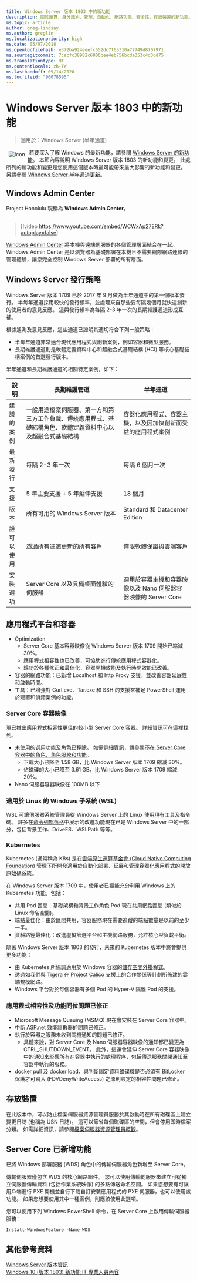 ```yaml
---
title: Windows Server 版本 1803 中的新功能
description: 關於運算、身分識別、管理、自動化、網路功能、安全性、存放裝置的新功能。
ms.topic: article
author: greg-lindsay
ms.author: greglin
ms.localizationpriority: high
ms.date: 05/07/2018
ms.openlocfilehash: e372ba924eeefc552dc7f65310a77749d8707971
ms.sourcegitcommit: 7cacfc38982c6006bee4eb756bcda353c4d3dd75
ms.translationtype: HT
ms.contentlocale: zh-TW
ms.lasthandoff: 09/14/2020
ms.locfileid: "90078595"
---
```

# <a name="whats-new-in-windows-server-version-1803"></a>Windows Server 版本 1803 中的新功能

> 適用於：Windows Server (半年通道)

<img src=../media/landing-icons/new.png style='float:left; padding:.5em;' alt=Icon showing a newspaper>&nbsp;若要深入了解 Windows 的最新功能，請參閱 [Windows Server 的新功能](whats-new-in-windows-server.md)。 本節內容說明 Windows Server 版本 1803 的新功能和變更。 此處所列的新功能和變更是您使用這個版本時最可能帶來最大影響的新功能和變更。 另請參閱 [Windows Server 半年通道更新](https://cloudblogs.microsoft.com/windowsserver/2018/03/29/windows-server-semi-annual-channel-update/)。

## <a name="windows-admin-center"></a>Windows Admin Center

Project Honolulu 現稱為 **Windows Admin Center**。
<br>&nbsp;
> [!video https://www.youtube.com/embed/WCWxAp27ERk?autoplay=false]

[Windows Admin Center](../manage/windows-admin-center/overview.md) 將本機與遠端伺服器的各個管理層面結合在一起。 Windows Admin Center 是以瀏覽器為基礎部署在本機且不需要網際網路連線的管理體驗，讓您完全控制 Windows Server 部署的所有層面。

## <a name="windows-server-release-strategy"></a>Windows Server 發行策略

Windows Server 版本 1709 已於 2017 年 9 月做為半年通道中的第一個版本發行。 半每年通道採用較快的發行頻率，並處理來自那些要每隔幾個月就快速創新的使用者的意見反應。 這與發行頻率為每隔 2-3 年一次的長期維護通道形成互補。

根據遙測及意見反應，這些通道已證明其適切符合下列一般策略：
- 半每年通道非常適合現代應用程式與創新案例，例如容器和微型服務。
- 長期維護通道則是軟體定義資料中心和超融合式基礎結構 (HCI) 等核心基礎結構案例的首選發行版本。

半年通道和長期維護通道的相關特定案例，如下：

| 說明 | 長期維護管道 | 半年通道 |
|--|--|--|
| 建議的案例 | 一般用途檔案伺服器、第一方和第三方工作負載、傳統應用程式、基礎結構角色、軟體定義資料中心以及超融合式基礎結構 | 容器化應用程式、容器主機，以及因加快創新而受益的應用程式案例 |
| 最新發行 | 每隔 2-3 年一次 | 每隔 6 個月一次 |
| 支援 | 5 年主要支援 + 5 年延伸支援 | 18 個月 |
| 版本 | 所有可用的 Windows Server 版本 | Standard 和 Datacenter Edition |
| 誰可以使用 | 透過所有通道更新的所有客戶 | 僅限軟體保證與雲端客戶 |
| 安裝選項 | Server Core 以及具備桌面體驗的伺服器 | 適用於容器主機和容器映像以及 Nano 伺服器容器映像的 Server Core |

## <a name="application-platform-and-containers"></a>應用程式平台和容器

- Optimization
    - Server Core 基本容器映像從 Windows Server 版本 1709 開始已縮減 30%。
    - 應用程式相容性也已改善，可協助進行傳統應用程式容器化。
    - 歸功於各種修正和最佳化，容器開機效能及執行時間效能已改善。
- 容器的網路功能：已新增 Localhost 和 http Proxy 支援，並改善容器延展性和啟動時間。
- 工具：已增強對 Curl.exe、Tar.exe 和 SSH 的支援來補足 PowerShell 運用於建置和偵錯案例的功能。

### <a name="server-core-container-image"></a>Server Core 容器映像

現已推出應用程式相容性更佳的較小型 Server Core 容器。 詳細資訊可在[這裡](https://techcommunity.microsoft.com/t5/virtualization/bg-p/Virtualization)找到。

- 未使用的選用功能及角色已移除。 如需詳細資訊，請參閱[不在 Server Core 容器中的角色、角色服務和功能](../administration/server-core/server-core-container-removed-roles.md)。
    - 下載大小已降至 1.58 GB，比 Windows Server 版本 1709 縮減 30%。
    - 佔磁碟的大小已降至 3.61 GB，比 Windows Server 版本 1709 縮減 20%。
- Nano 伺服器容器映像在 100MB 以下

### <a name="windows-subsystem-for-linux-wsl"></a>適用於 Linux 的 Windows 子系統 (WSL)

WSL 可讓伺服器系統管理員從 Windows Server 上的 Linux 使用現有工具及指令碼。 許多在[命令列部落格](https://devblogs.microsoft.com/commandline/tag/wsl/)中展示的改進功能現在已是 Windows Server 中的一部分，包括背景工作、DriveFS、WSLPath 等等。

### <a name="kubernetes"></a>Kubernetes

Kubernetes (通常稱為 K8s) 是在[雲端原生運算基金會 (Cloud Native Computing Foundation)](https://www.cncf.io) 管理下所開發適用於自動化部署、延展和管理容器化應用程式的開放原始碼系統。

在 Windows Server 版本 1709 中，使用者已經能充分利用 Windows 上的 Kubernetes 功能，包括：
- 共用 Pod 區間：基礎架構和背景工作角色 Pod 現在共用網路區間 (類似於 Linux 命名空間)。
- 端點最佳化：由於區間共用，容器服務現在需要追蹤的端點數量是以前的至少一半。
- 資料路徑最佳化：改進虛擬篩選平台和主機網路服務，允許核心型負載平衡。

隨著 Windows Server 版本 1803 的發行，未來的 Kubernetes 版本中將會提供更多功能：
- 由 Kubernetes 所協調適用於 Windows 容器的[儲存空間外掛程式](https://github.com/Microsoft/K8s-Storage-Plugins)。
- 透過如我們與 [Tigera 在 Project Calico](https://cloudblogs.microsoft.com/windowsserver/2017/12/07/securing-modernized-apps-and-simplified-networking-on-windows-with-calico/) 支援上的合作關係等計劃所佈建的雲端規模網路。
- Windows 平台對於每個容器有多個 Pod 的 Hyper-V 隔離 Pod 的支援。

### <a name="application-compatibility-and-feature-parity-issues-fixed"></a>應用程式相容性及功能同位問題已修正

- Microsoft Message Queuing (MSMQ) 現在會安裝在 Server Core 容器中。
- 中斷 ASP.net 效能計數器的問題已修正。
- 執行於容器之服務未收到關機通知的問題已修正。
    - 具體來說，對 Server Core 及 Nano 伺服器容器映像的通知都已變更為 CTRL_SHUTDOWN_EVENT。 此外，這還會延伸 Server Core 容器映像中的通知來影響所有在容器中執行的處理程序，包括傳送服務關閉通知至容器中執行的服務。
- docker pull 及 docker load，與判斷固定資料磁碟機是否必須有 BitLocker 保護才可寫入 (FDVDenyWriteAccess) 之原則設定的相容性問題已修正。

## <a name="storage"></a>存放裝置

在此版本中，可以防止檔案伺服器資源管理員服務於其啟動時在所有磁碟區上建立變更日誌 (也稱為 USN 日誌)。 這可以節省每個磁碟區的空間，但會停用即時檔案分類。 如需詳細資訊，請參閱[檔案伺服器資源管理員概觀](../storage/fsrm/fsrm-overview.md)。

## <a name="features-added-to-server-core"></a>Server Core 已新增功能

已將 Windows 部署服務 (WDS) 角色中的傳輸伺服器角色新增至 Server Core。

傳輸伺服器僅包含 WDS 的核心網路組件。 您可以使用傳輸伺服器來建立可從獨立伺服器傳輸資料 (包括作業系統映像) 的多點傳送命名空間。 如果您想要有可讓用戶端進行 PXE 開機並自行下載自訂安裝應用程式的 PXE 伺服器，也可以使用該功能。 如果您想要使用其中一種案例，則應該使用此選項。

您可以使用下列 Windows PowerShell 命令，在 Server Core 上啟用傳輸伺服器服務：

```
Install-WindowsFeature -Name WDS
```

## <a name="additional-references"></a>其他參考資料

[Windows Server 版本資訊](./windows-server-release-info.md)<br>
[Windows 10 (版本 1803) 新功能 IT 專業人員內容](/windows/whats-new/whats-new-windows-10-version-1803)
